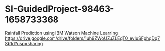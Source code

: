 # SI-GuidedProject-98463-1658733368
Rainfall Prediction using IBM Watson Machine Learning
https://drive.google.com/drive/folders/1uh9ZWoUZuZLEqT0_evIuSFphqDq7Sb1d?usp=sharing
